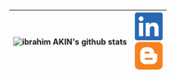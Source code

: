 |![ibrahim AKIN's github stats](https://github-readme-stats.vercel.app/api?username=ibrahimakin&show_icons=true&theme=tokyonight) | <a href="https://www.linkedin.com/in/ibrahim-AKIN" target="_blank"><img src="https://raw.githubusercontent.com/ibrahimakin/ibrahimAKIN/master/images/linkedin.png" width="50"></a> <br/> <a href="https://ibrahim-akin.blogspot.com" target="_blank"><img src="https://raw.githubusercontent.com/ibrahimakin/ibrahimAKIN/master/images/blogger.png" width="50"></a> |
|--|--|